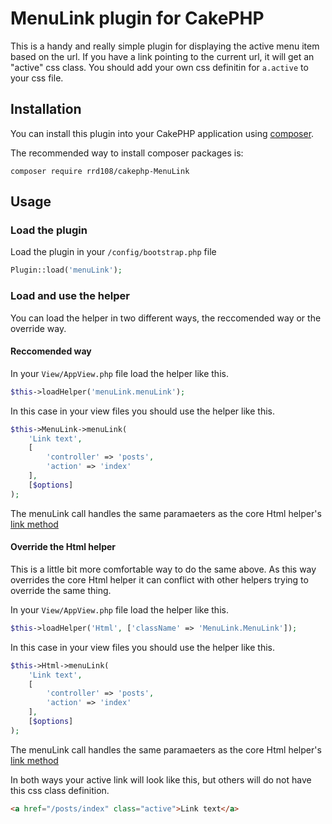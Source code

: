 # MenuLink plugin for CakePHP

This is a handy and really simple plugin for displaying the active menu item based on the url. If you have a link pointing to the current url, it will get an "active" css class. You should add your own css definitin for `a.active` to your css file.

## Installation

You can install this plugin into your CakePHP application using [composer](http://getcomposer.org).

The recommended way to install composer packages is:

```
composer require rrd108/cakephp-MenuLink
```

## Usage

### Load the plugin

Load the plugin in your `/config/bootstrap.php` file

```php
Plugin::load('menuLink');
```

### Load and use the helper

You can load the helper in two different ways, the reccomended way or the override way.

#### Reccomended way

In your `View/AppView.php` file load the helper like this.

```php
$this->loadHelper('menuLink.menuLink');
```

In this case in your view files you should use the helper like this.

```php
$this->MenuLink->menuLink(
    'Link text',
    [
        'controller' => 'posts', 
        'action' => 'index'
    ],
    [$options]
);
```
The menuLink call handles the same paramaeters as the core Html helper's [link method](https://book.cakephp.org/3.0/en/views/helpers/html.html#creating-links)

#### Override the Html helper

This is a little bit more comfortable way to do the same above. As this way overrides the core Html helper it can conflict with other helpers trying to override the same thing.

In your `View/AppView.php` file load the helper like this.

```php
$this->loadHelper('Html', ['className' => 'MenuLink.MenuLink']);
```

In this case in your view files you should use the helper like this.

```php
$this->Html->menuLink(
    'Link text',
    [
        'controller' => 'posts', 
        'action' => 'index'
    ],
    [$options]
);
```
The menuLink call handles the same paramaeters as the core Html helper's [link method](https://book.cakephp.org/3.0/en/views/helpers/html.html#creating-links)

In both ways your active link will look like this, but others will do not have this css class definition.
```html
<a href="/posts/index" class="active">Link text</a>
```
